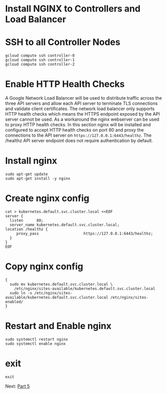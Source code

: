 # Install NGINX to Controllers and Load Balancer
# SSH to all Controller Nodes
```
gcloud compute ssh controller-0
gcloud compute ssh controller-1
gcloud compute ssh controller-2
```

# Enable HTTP Health Checks
A Google Network Load Balancer will be used to distribute traffic across the three API servers and allow each API server to terminate TLS connections and validate client certificates. The network load balancer only supports HTTP health checks which means the HTTPS endpoint exposed by the API server cannot be used. As a workaround the nginx webserver can be used to proxy HTTP health checks. In this section nginx will be installed and configured to accept HTTP health checks on port 80 and proxy the connections to the API server on `https://127.0.0.1:6443/healthz`.
The /healthz API server endpoint does not require authentication by default.

# Install nginx
```
sudo apt-get update
sudo apt-get install -y nginx
```

# Create nginx config
```
cat > kubernetes.default.svc.cluster.local <<EOF
server {
  listen      80;
  server_name kubernetes.default.svc.cluster.local;
location /healthz {
     proxy_pass                    https://127.0.0.1:6443/healthz;
  }
}
EOF
```

# Copy nginx config
```                                                 
{
  sudo mv kubernetes.default.svc.cluster.local \
    /etc/nginx/sites-available/kubernetes.default.svc.cluster.local
  sudo ln -s /etc/nginx/sites-available/kubernetes.default.svc.cluster.local /etc/nginx/sites-enabled/
}
```

# Restart and Enable nginx
```                                                 
sudo systemctl restart nginx
sudo systemctl enable nginx
```

# exit
```
exit
```

Next: [Part 5](06-part-05.md)
